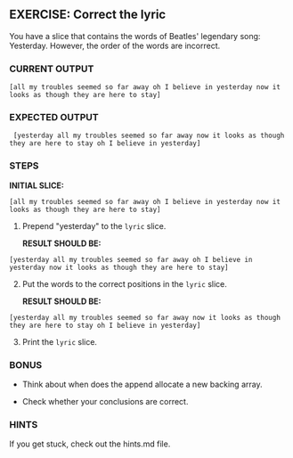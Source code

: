## EXERCISE: Correct the lyric

 You have a slice that contains the words of Beatles'
 legendary song: Yesterday. However, the order of the
 words are incorrect.

### CURRENT OUTPUT

 ```
 [all my troubles seemed so far away oh I believe in yesterday now it looks as though they are here to stay]
 ```

### EXPECTED OUTPUT
```
 [yesterday all my troubles seemed so far away now it looks as though they are here to stay oh I believe in yesterday]
```

### STEPS

**INITIAL SLICE:**
```
[all my troubles seemed so far away oh I believe in yesterday now it looks as though they are here to stay]
```

 1. Prepend "yesterday" to the `lyric` slice.

    **RESULT SHOULD BE:**
```
[yesterday all my troubles seemed so far away oh I believe in yesterday now it looks as though they are here to stay]
```

 2. Put the words to the correct positions in the `lyric` slice.

    **RESULT SHOULD BE:**
```
[yesterday all my troubles seemed so far away now it looks as though they are here to stay oh I believe in yesterday]
```

 3. Print the `lyric` slice.


### BONUS

  + Think about when does the append allocate a new backing array.

  + Check whether your conclusions are correct.


### HINTS

  If you get stuck, check out the hints.md file.